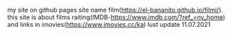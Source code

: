 my site on github pages site name film(https://el-bananito.github.io/filmi/).
this site is about films raiting(IMDB-https://www.imdb.com/?ref_=nv_home) and links in imovies(https://www.imovies.cc/ka)
lust update 11.07.2021 
